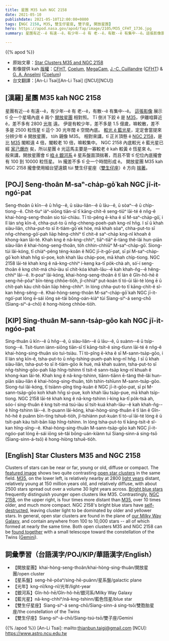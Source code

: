 ```yaml
---
title: 星團 M35 kah NGC 2158
date: 2021-05-10
publishdate: 2021-05-10T12:00:00+0800
tags: [NGC 2158, M35, 雙生仔星座, 雙子座, 開放星團]
hero: https://apod.nasa.gov/apod/fap/image/2105/M35_CFHT_1736.jpg
summary: 星團有近--ê 有遠--ê，有少年--ê 有 老--ê，有散--ê 有集中--ê。這張影像展示 tī 仝一个星場內底 ê 兩个開放星團相對照。

---
```


{{% apod %}}

- 原始文章：[Star Clusters M35 and NGC 2158](https://apod.nasa.gov/apod/ap210510.html)
- 影像提供 kah [版權][copyright]：[CFHT](https://www.cfht.hawaii.edu/), [Coelum](http://www.coelum.com/), [MegaCam](https://www.cfht.hawaii.edu/Instruments/Imaging/Megacam/), [J.-C. Cuillandre](http://www.cfht.hawaii.edu/~jcc/) ([CFHT](https://www.cfht.hawaii.edu/)) & [G. A. Anselmi](http://www.coelum.com/coelum/autori/giovanni-anselmi) ([Coelum](http://www.coelum.com/))
- 台文翻譯：[An-Li Tsai][An-Li Tsai] ([NCU][NCU])

## [漢羅] 星團 M35 kah NGC 2158

星團有近--ê 有遠--ê，有少年--ê 有 老--ê，有散--ê 有集中--ê。
[這張影像][featured image] 展示 tī 仝一个星場內底 ê 兩个 [開放星團][open star clusters] 相對照。
Tī 倒爿下跤 ê 是 [M35][M35 1]，伊離咱算近 ê，差不多有 2800 [光年][light years] 遠。
伊是有較少年，差不多是 1.5 億歲，嘛較散，差不多是 2500 粒恆星 tī 這个 30 光年闊 ê 空間內底。
[較光 ê 藍光星][Bright blue stars]，定定會當提來分辨少年 ê 開放星團， to̍h 親像 M35。
相對來講，tī 正爿頂懸 ê [NGC 2158][NGC 2158]，是比 [M35][M35 2] 閣較遠 4 倍，閣較老 10 倍，嘛較集中。
NGC 2158 內底較光 ê 藍光星已經 [家己爆炸][self-destructed] 矣，所以星團 ê 光這馬主要是一寡較老 ê kah 較黃 ê 恆星來 ê。
一般來講，開放星團會 tī [咱 ê 銀河系][our Milky Way Galaxy] ê 星系盤面頂揣著，而且不管 tī 佗位內底攏會有 100 到 10000 粒恆星。
In 攏差不多 tī 仝一个時間形成 ê。
開放星團 M35 kah NGC 2158 攏會使用細台望遠鏡 tùi 雙生仔星座（[雙生仔座][Gemini]）ê 方向 [揣著][found together]。


## [POJ] Seng-thoân M-saⁿ-cha̍p-gō͘ kah NGC jī-it-ngó͘-pat

Seng-thoân ū kīn--ê ū hn̄g--ê, ū siàu-liân--ê ū lāu--ê, ū sòaⁿ--ê ū chi̍p-tiong--ê.
Chit-tiuⁿ iáⁿ-siōng tiān-sī tī kāng-chi̍t-ê seng-tiûⁿ lāi-té ê nn̄g-ê khai-hòng-seng-thoân sio tùi-chiàu.
Tī tò-pêng ē-kha ê sī M-saⁿ-cha̍p-gō͘, i lî lán sǹg kīn-ê, chha-put-to ū nn̄g-chheng-poeh-pah kng-nî hn̄g.
I sī ū khah siàu-liân, chha-put-to sī it-tiám-gō͘ ek hòe, mā khah sòaⁿ, chha-put-to sī nn̄g-chheng-gō͘-pah lia̍p hêng-chhiⁿ tī chit-ê saⁿ-cha̍p kng-nî khoah ê khong-kan lāi-té.
Khah kng ê nâ-kng-chhiⁿ, tiāⁿ-tiāⁿ ē-tàng thê-lâi hun-piān siàu-liân ê khai-hòng-seng-thoân, to̍h chhin-chhiūⁿ M-saⁿ-cha̍p-gō͘.
Siong-tùi lâi-kóng, tī chiàⁿ-pêng téng-koân ê NGC jī-it-gō͘-pat, sī pí M-saⁿ-cha̍p-gō͘ koh khah hn̄g sì-poe, koh khah lāu cha̍p-poe, mā khah chi̍p-tiong.
NGC 2158 lāi-té khah kng ê nâ-kng-chhiⁿ í-keng ka-tī po̍k-chà ah, só͘-í seng-thoân ê kng chit-má chú-iàu sī chi̍t-kóa khah-lāu--ê kah khah-n̂g--ê hêng-chhiⁿ lâi--ê.
It-poaⁿ lâi-kóng, khai-hòng-seng-thoân ē tī lán ê Gîn-hô-hē ê seng-hē-pôaⁿ bīn-téng chhōe-tio̍h, jî-chhiáⁿ put-koán tī tó-ūi lāi-té lóng ē ū chi̍t-pah kàu chi̍t-bān lia̍p hêng-chhiⁿ.
In lóng chha-put-to tī kāng-chi̍t-ê sî-kan hêng-sêng--ê.
Khai-hòng-seng-thoân M-saⁿ-cha̍p-gō͘ kah NGC jī-it-ngó͘-pat lóng ē-sái iōng sè-tâi bōng-oán-kiàⁿ tùi Siang-siⁿ-á seng-chō (Siang-siⁿ-á-chō) ê hong-hiòng chhōe-tio̍h.

## [KIP] Sing-thuân M-sann-tsa̍p-gōo kah NGC jī-it-ngóo-pat

Sing-thuân ū kīn--ê ū hn̄g--ê, ū siàu-liân--ê ū lāu--ê, ū suànn--ê ū tsi̍p-tiong--ê.
Tsit-tiunn iánn-siōng tiān-sī tī kāng-tsi̍t-ê sing-tîunn lāi-té ê nn̄g-ê khai-hòng-sing-thuân sio tuì-tsiàu.
Tī tò-pîng ē-kha ê sī M-sann-tsa̍p-gōo, i lî lán sǹg kīn-ê, tsha-put-to ū nn̄g-tshing-pueh-pah kng-nî hn̄g.
I sī ū khah siàu-liân, tsha-put-to sī it-tiám-gōo ik huè, mā khah suànn, tsha-put-to sī nn̄g-tshing-gōo-pah lia̍p hîng-tshinn tī tsit-ê sann-tsa̍p kng-nî khuah ê khong-kan lāi-té.
Khah kng ê nâ-kng-tshinn, tiānn-tiānn ē-tàng thê-lâi hun-piān siàu-liân ê khai-hòng-sing-thuân, to̍h tshin-tshīunn M-sann-tsa̍p-gōo.
Siong-tuì lâi-kóng, tī tsiànn-pîng tíng-kuân ê NGC jī-it-gōo-pat, sī pí M-sann-tsa̍p-gōo koh khah hn̄g sì-pue, koh khah lāu tsa̍p-pue, mā khah tsi̍p-tiong.
NGC 2158 lāi-té khah kng ê nâ-kng-tshinn í-king ka-tī po̍k-tsà ah, sóo-í sing-thuân ê kng tsit-má tsú-iàu sī tsi̍t-kuá khah-lāu--ê kah khah-n̂g--ê hîng-tshinn lâi--ê.
It-puann lâi-kóng, khai-hòng-sing-thuân ē tī lán ê Gîn-hô-hē ê puânn bīn-tíng tshuē-tio̍h, jî-tshiánn put-kuán tī tó-uī lāi-té lóng ē ū tsi̍t-pah kàu tsi̍t-bān lia̍p hîng-tshinn.
In lóng tsha-put-to tī kāng-tsi̍t-ê sî-kan hîng-sîng--ê.
Khai-hòng-sing-thuân M-sann-tsa̍p-gōo kah NGC jī-it-ngóo-pat lóng ē-sái iōng sè-tâi bōng-uán-kiànn tuì Siang-sinn-á sing-tsō (Siang-sinn-á-tsō) ê hong-hiòng tshuē-tio̍h.

## [English] Star Clusters M35 and NGC 2158

Clusters of stars can be near or far, young or old, diffuse or compact. The [featured image][featured image] shows two quite contrasting [open star clusters][open star clusters] in the same field. [M35][M35 1], on the lower left, is relatively nearby at 2800 [light years][light years] distant, relatively young at 150 million years old, and relatively diffuse, with about 2500 stars spread out over a volume 30 light years across. [Bright blue stars][Bright blue stars] frequently distinguish younger open clusters like M35. Contrastingly, [NGC 2158][NGC 2158], on the upper right, is four times more distant than [M35][M35 2], over 10 times older, and much more compact. NGC 2158's bright blue stars have [self-destructed][self-destructed], leaving cluster light to be dominated by older and yellower stars. In general, open star clusters are found in the plane of [our Milky Way Galaxy][our Milky Way Galaxy], and contain anywhere from 100 to 10,000 stars -- all of which formed at nearly the same time. Both open clusters M35 and NGC 2158 can be [found together][found together] with a small telescope toward the constellation of the Twins ([Gemini][Gemini]).

## 詞彙學習（台語漢字/POJ/KIP/華語漢字/English）

- 【開放星團】khai-hòng-seng-thoân/khai-hòng-sing-thuân/開放星團/open cluster
- 【星系盤】seng-hē-pôaⁿ/sing-hē-puânn/星系盤/galactic plane
- 【光年】kng-nî/kng-nî/光年/light-year
- 【銀河系】Gîn-hô-hē/Gîn-hô-hē/銀河系/Milky Way Galaxy
- 【藍光星】nâ-kng-chhiⁿ/nâ-kng-tshinn/藍色恆星/blue star
- 【雙生仔星座】Siang-siⁿ-á seng-chō/Siang-sinn-á sing-tsō/雙胞胎星座/the constellation of the Twins
- 【雙生仔座】Siang-siⁿ-á-chō/Siang-tsú-tsō/雙子座/Gemini



{{% /apod %}}
[An-Li Tsai]: mailto:thianbun.taigi@gmail.com
[NCU]: https://www.astro.ncu.edu.tw

[copyright]: https://apod.nasa.gov/apod/fap/lib/about_apod.html#srapply


[featured image]:https://www.cfht.hawaii.edu/HawaiianStarlight/AIOM/English/CFHT-Coelum-AIOM-Nov2018.html
[open star clusters]:https://en.wikipedia.org/wiki/Open_cluster
[M35 1]:https://en.wikipedia.org/wiki/Messier_35
[light years]:http://starchild.gsfc.nasa.gov/docs/StarChild/questions/question19.html
[Bright blue stars]:https://apod.nasa.gov/apod/ap200909.html
[NGC 2158]:https://en.wikipedia.org/wiki/NGC_2158
[M35 2]:http://arxiv.org/abs/astro-ph/0011136
[self-destructed]:http://heasarc.gsfc.nasa.gov/docs/snr.html
[our Milky Way Galaxy]:http://www.atlasoftheuniverse.com/galaxy.html
[found together]:https://i.pinimg.com/originals/ee/fe/38/eefe38bf9adcb884b33e41b3815f5e76.jpg
[Gemini]:https://en.wikipedia.org/wiki/Gemini_(constellation)
